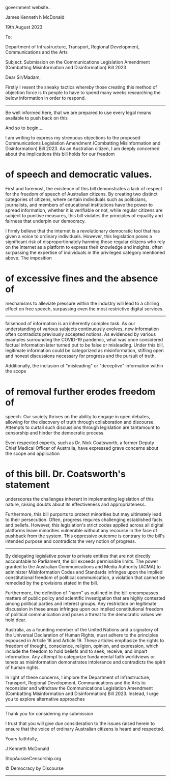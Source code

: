 government website..

James Kenneth h McDonald

19th August 2023

To:

Department of Infrastructure, Transport,
Regional Development, Communications
and the Arts

Subject: Submission on the
Communications Legislation Amendment
(Combatting Misinformation and
Disinformation) Bill 2023

Dear Sir/Madam,

Firstly I resent the sneaky tactics whereby
those creating this method of objection
force is th people to have to spend many
weeks researching the below information
in order to respond.


-----

Be well informed here, that we are prepared
to use every legal means available to push
back on this

And so to begin....

I am writing to express my strenuous
objections to the proposed
Communications Legislation Amendment
(Combatting Misinformation and
Disinformation) Bill 2023. As an Australian
citizen, I am deeply concerned about the
implications this bill holds for our freedom
# of speech and democratic values.

First and foremost, the existence of this bill
demonstrates a lack of respect for the
freedom of speech of Australian citizens.
By creating two distinct categories of
citizens, where certain individuals such as
politicians, journalists, and members of
educational institutions have the power to
spread information, whether it is verifiable
or not, while regular citizens are subject to
punitive measures, this bill violates the
principles of equality and fairness that
underpin our democracy.

I firmly believe that the internet is a
revolutionary democratic tool that has
given a voice to ordinary individuals.
However, this legislation poses a
significant risk of disproportionately
harming those regular citizens who rely on
the internet as a platform to express their
knowledge and insights, often surpassing
the expertise of individuals in the privileged
category mentioned above. The imposition
# of excessive fines and the absence of
mechanisms to alleviate pressure within
the industry will lead to a chilling effect on
free speech, surpassing even the most
restrictive digital services.


-----

falsehood of information is an inherently
complex task. As our understanding of
various subjects continuously evolves, new
information often contradicts previously
accepted notions. As evidenced by various
examples surrounding the COVID-19
pandemic, what was once considered
factual information later turned out to be
false or misleading. Under this bill,
legitimate information could be
categorized as misinformation, stifling
open and honest discussions necessary
for progress and the pursuit of truth.

Additionally, the inclusion of "misleading"
or "deceptive" information within the scope
# of removal further erodes freedom of
speech. Our society thrives on the ability to
engage in open debates, allowing for the
discovery of truth through collaboration
and discourse. Attempts to curtail such
discussions through legislation are
tantamount to censorship and hinder the
democratic process.

Even respected experts, such as Dr. Nick
Coatsworth, a former Deputy Chief Medical
Officer of Australia, have expressed grave
concerns about the scope and application
# of this bill. Dr. Coatsworth's statement
underscores the challenges inherent in
implementing legislation of this nature,
raising doubts about its effectiveness and
appropriateness.

Furthermore, this bill purports to protect
minorities but may ultimately lead to their
persecution. Often, progress requires
challenging established facts and beliefs.
However, this legislation's strict codes
applied across all digital platforms leave
minorities vulnerable without any recourse
in the face of pushback from the system.
This oppressive outcome is contrary to the
bill's intended purpose and contradicts the
very notion of progress.


-----

By delegating legislative power to private
entities that are not directly accountable to
Parliament, the bill exceeds permissible
limits. The power granted to the Australian
Communications and Media Authority
(ACMA) to administer Misinformation
Codes and Standards infringes upon the
implied constitutional freedom of political
communication, a violation that cannot be
remedied by the provisions stated in the
bill.

Furthermore, the definition of "harm" as
outlined in the bill encompasses matters of
public policy and scientific investigation
that are highly contested among political
parties and interest groups. Any restriction
on legitimate discussion in these areas
infringes upon our implied constitutional
freedom of political communication and
poses a threat to the democratic values we
hold dear.

Australia, as a founding member of the
United Nations and a signatory of the
Universal Declaration of Human Rights,
must adhere to the principles espoused in
Article 18 and Article 19. These articles
emphasize the rights to freedom of
thought, conscience, religion, opinion, and
expression, which include the freedom to
hold beliefs and to seek, receive, and
impart information. Any attempt to
categorize fundamental faith worldviews or
tenets as misinformation demonstrates
intolerance and contradicts the spirit of
human rights.

In light of these concerns, I implore the
Department of Infrastructure, Transport,
Regional Development, Communications
and the Arts to reconsider and withdraw
the Communications Legislation
Amendment (Combatting Misinformation
and Disinformation) Bill 2023. Instead, I
urge you to explore alternative approaches


-----

Thank you for considering my submission

I trust that you will give due consideration
to the issues raised herein to ensure that
the voice of ordinary Australian citizens is
heard and respected.

Yours faithfully,

J Kenneth McDonald

StopAussieCensorship.org

© Democracy by Discourse


-----


